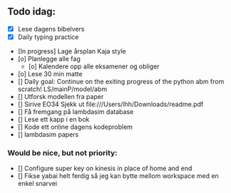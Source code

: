 ## Todo idag:

- [x] Lese dagens bibelvers
- [x] Daily typing practice
- [In progress] Lage årsplan Kaja style
- [o] Planlegge alle fag
  - [o] Kalendere opp alle eksamener og obliger
- [o] Lese 30 min matte
- [] Daily goal: Continue on the exiting progress of the python abm from scratch! LS/mainP/model/abm
- [] Utforsk modellen fra paper
- [] Sirive EO34
  Sjekk ut file:///Users/lhh/Downloads/readme.pdf
- [] Få fremgang på lambdasim database
- [] Lese ett kapp i en bok
- [] Kode ett online dagens kodeproblem
- [] lambdasim papers

### Would be nice, but not priority:

- [] Configure super key on kinesis in place of home and end
- [] Fikse yabai helt ferdig så jeg kan bytte mellom workspace med en enkel snarvei
